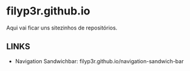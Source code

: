 # filyp3r.github.io
Aqui vai ficar uns sitezinhos de repositórios.
## LINKS
- Navigation Sandwichbar: filyp3r.github.io/navigation-sandwich-bar